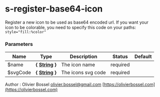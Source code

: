# s-register-base64-icon

Register a new icon to be used as base64 encoded url.
If you want your icon to be colorable, you need to specify this code on your paths: `style="fill:%color"`


### Parameters
Name  |  Type  |  Description  |  Status  |  Default
------------  |  ------------  |  ------------  |  ------------  |  ------------
$name  |  **{ [String](http://www.sass-lang.com/documentation/file.SASS_REFERENCE.html#sass-script-strings) }**  |  The icon name  |  required  |
$svgCode  |  **{ [String](http://www.sass-lang.com/documentation/file.SASS_REFERENCE.html#sass-script-strings) }**  |  The icons svg code  |  required  |

Author : Olivier Bossel [olivier.bossel@gmail.com](mailto:olivier.bossel@gmail.com) [https://olivierbossel.com](https://olivierbossel.com)